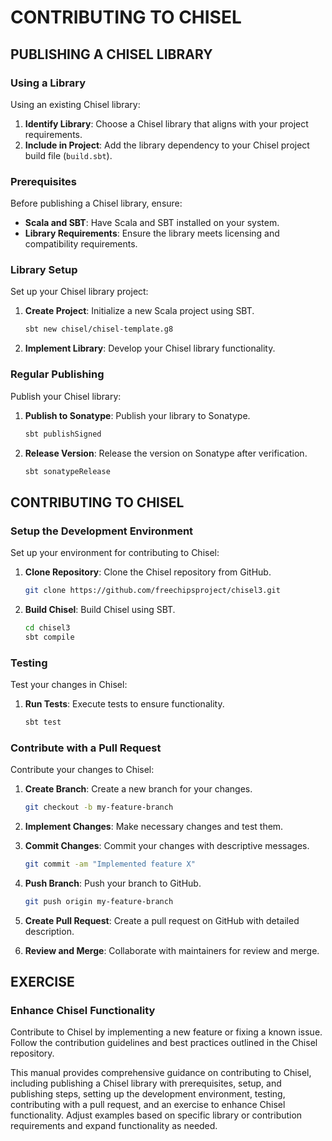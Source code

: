 # CONTRIBUTING TO CHISEL

## PUBLISHING A CHISEL LIBRARY

### Using a Library

Using an existing Chisel library:

1. **Identify Library**: Choose a Chisel library that aligns with your project requirements.
2. **Include in Project**: Add the library dependency to your Chisel project build file (`build.sbt`).

### Prerequisites

Before publishing a Chisel library, ensure:

- **Scala and SBT**: Have Scala and SBT installed on your system.
- **Library Requirements**: Ensure the library meets licensing and compatibility requirements.

### Library Setup

Set up your Chisel library project:

1. **Create Project**: Initialize a new Scala project using SBT.
   ```bash
   sbt new chisel/chisel-template.g8
   ```

2. **Implement Library**: Develop your Chisel library functionality.

### Regular Publishing

Publish your Chisel library:

1. **Publish to Sonatype**: Publish your library to Sonatype.
   ```bash
   sbt publishSigned
   ```

2. **Release Version**: Release the version on Sonatype after verification.
   ```bash
   sbt sonatypeRelease
   ```

## CONTRIBUTING TO CHISEL

### Setup the Development Environment

Set up your environment for contributing to Chisel:

1. **Clone Repository**: Clone the Chisel repository from GitHub.
   ```bash
   git clone https://github.com/freechipsproject/chisel3.git
   ```

2. **Build Chisel**: Build Chisel using SBT.
   ```bash
   cd chisel3
   sbt compile
   ```

### Testing

Test your changes in Chisel:

1. **Run Tests**: Execute tests to ensure functionality.
   ```bash
   sbt test
   ```

### Contribute with a Pull Request

Contribute your changes to Chisel:

1. **Create Branch**: Create a new branch for your changes.
   ```bash
   git checkout -b my-feature-branch
   ```

2. **Implement Changes**: Make necessary changes and test them.
   
3. **Commit Changes**: Commit your changes with descriptive messages.
   ```bash
   git commit -am "Implemented feature X"
   ```

4. **Push Branch**: Push your branch to GitHub.
   ```bash
   git push origin my-feature-branch
   ```

5. **Create Pull Request**: Create a pull request on GitHub with detailed description.

6. **Review and Merge**: Collaborate with maintainers for review and merge.

## EXERCISE

### Enhance Chisel Functionality

Contribute to Chisel by implementing a new feature or fixing a known issue. Follow the contribution guidelines and best practices outlined in the Chisel repository.

This manual provides comprehensive guidance on contributing to Chisel, including publishing a Chisel library with prerequisites, setup, and publishing steps, setting up the development environment, testing, contributing with a pull request, and an exercise to enhance Chisel functionality. Adjust examples based on specific library or contribution requirements and expand functionality as needed.
